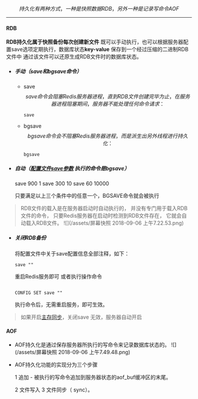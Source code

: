 
  $$ 持久化有两种方式，一种是快照数据RDB，另外一种是记录写命令AOF$$
 
--- 
 
#### RDB

**RDB持久化属于快照备份每次创建新文件** 既可以手动执行，也可以根据服务器配置save选项定期执行，数据库状态**key-value** 保存到一个经过压缩的二进制RDB文件中 通过该文件可以还原生成RDB文件时的数据库状态。

* ##### 手动（save和bgsave命令）
   * save
      $$save命令会阻塞Redis服务器进程，直到RDB文件创建完毕为止，在服务器进程 阻塞期间， 服务器不能处理任何命令请求：$$
      
      ``` 
      save 
      
      ```
   * bgsave
      $$ bgsave命令会不阻塞Redis服务器进程，而是派生出另外线程进行持久化：$$
     
      ``` 
      bgsave 
      
      ```

   
* ##### 自动（[配置文件save参数](/redispei-zhi-wen-jian.md) 执行的命令是bgsave）
   
   save 900 1 
   save 300 10 
   save 60 10000
 
   只要满足以上三个条件中的任意一个，BGSAVE命令就会被执行
 
> RDB文件的载入是在服务器启动时自动执行的， 并没有专门用于载入RDB文件的命令， 只要Redis服务器在启动时检测到RDB文件存在， 它就会自动载入RDB文件。
![](/assets/屏幕快照 2018-09-06 上午7.22.53.png)
 

* ##### 关闭RDB备份

   将配置文件中关于save配置信息全部注释，如下：

   ```
   save ""
   ```
   重启Redis服务即可 或者执行操作命令
   
   ```
   
   CONFIG SET save ""
   
   ```
   执行命令后，无需重启服务，即可生效。
   
> 如果开启[主存同步](/fu-zhi.md)，关闭save 无效，服务器自动开启

 
#### AOF

* AOF持久化是通过保存服务器所执行的写命令来记录数据库状态的。
   ![](/assets/屏幕快照 2018-09-06 上午7.49.48.png)

* AOF持久化功能的实现分为三个步骤
   
   1 追加 - 被执行的写命令追加到服务器状态的aof_buf缓冲区的末尾。

   2 文件写入 
   3 文件同步（ sync）。
 
 